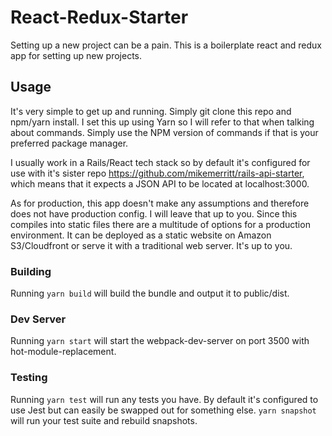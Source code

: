 # React-Redux-Starter
Setting up a new project can be a pain. This is a boilerplate react and redux app for setting up new projects.

## Usage
It's very simple to get up and running. Simply git clone this repo and npm/yarn install. I set this up using Yarn so I will refer to that when talking about commands. Simply use the NPM version of commands if that is your preferred package manager.

I usually work in a Rails/React tech stack so by default it's configured for use with it's sister repo https://github.com/mikemerritt/rails-api-starter, which means that it expects a JSON API to be located at localhost:3000.

As for production, this app doesn't make any assumptions and therefore does not have production config. I will leave that up to you. Since this compiles into static files there are a multitude of options for a production environment. It can be deployed as a static website on Amazon S3/Cloudfront or serve it with a traditional web server. It's up to you.

### Building
Running `yarn build` will build the bundle and output it to public/dist.

### Dev Server
Running `yarn start` will start the webpack-dev-server on port 3500 with hot-module-replacement.

### Testing
Running `yarn test` will run any tests you have. By default it's configured to use Jest but can easily be swapped out for something else. `yarn snapshot` will run your test suite and rebuild snapshots.
